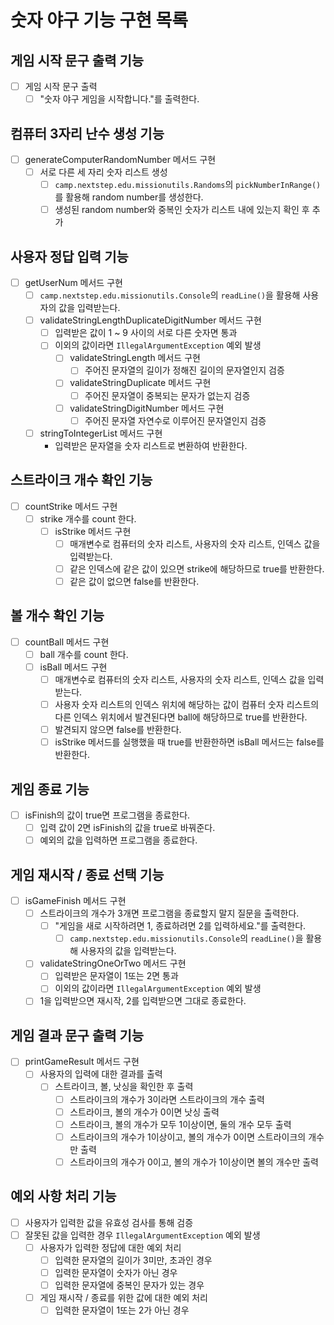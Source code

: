# 숫자 야구 기능 구현 목록

## 게임 시작 문구 출력 기능
- [ ] 게임 시작 문구 출력
  - [ ] "숫자 야구 게임을 시작합니다."를 출력한다.

## 컴퓨터 3자리 난수 생성 기능
- [ ] generateComputerRandomNumber 메서드 구현
  - [ ] 서로 다른 세 자리 숫자 리스트 생성
    - [ ] `camp.nextstep.edu.missionutils.Randoms`의 `pickNumberInRange()`를 활용해 random number를 생성한다.
    - [ ] 생성된 random number와 중복인 숫자가 리스트 내에 있는지 확인 후 추가

## 사용자 정답 입력 기능
- [ ] getUserNum 메서드 구현
  - [ ] `camp.nextstep.edu.missionutils.Console`의 `readLine()`을 활용해 사용자의 값을 입력받는다.
  - [ ] validateStringLengthDuplicateDigitNumber 메서드 구현
    - [ ] 입력받은 값이 1 ~ 9 사이의 서로 다른 숫자면 통과
    - [ ] 이외의 값이라면 `IllegalArgumentException` 예외 발생
      - [ ] validateStringLength 메서드 구현
        - [ ] 주어진 문자열의 길이가 정해진 길이의 문자열인지 검증
      - [ ] validateStringDuplicate 메서드 구현
        - [ ] 주어진 문자열이 중복되는 문자가 없는지 검증
      - [ ] validateStringDigitNumber 메서드 구현
        - [ ] 주어진 문자열 자연수로 이루어진 문자열인지 검증
  - [ ] stringToIntegerList 메서드 구현
    - 입력받은 문자열을 숫자 리스트로 변환하여 반환한다.

## 스트라이크 개수 확인 기능
- [ ] countStrike 메서드 구현
  - [ ] strike 개수를 count 한다.
    - [ ] isStrike 메서드 구현
      - [ ] 매개변수로 컴퓨터의 숫자 리스트, 사용자의 숫자 리스트, 인덱스 값을 입력받는다.
      - [ ] 같은 인덱스에 같은 값이 있으면 strike에 해당하므로 true를 반환한다.
      - [ ] 같은 값이 없으면 false를 반환한다.
  
## 볼 개수 확인 기능
- [ ] countBall 메서드 구현
  - [ ] ball 개수를 count 한다.
  - [ ] isBall 메서드 구현
    - [ ] 매개변수로 컴퓨터의 숫자 리스트, 사용자의 숫자 리스트, 인덱스 값을 입력받는다.
    - [ ] 사용자 숫자 리스트의 인덱스 위치에 해당하는 값이 컴퓨터 숫자 리스트의 다른 인덱스 위치에서 
          발견된다면 ball에 해당하므로 true를 반환한다.
    - [ ] 발견되지 않으면 false를 반환한다.
    - [ ] isStrike 메서드를 실행했을 때 true를 반환한하면 isBall 메서드는 false를 반환한다.
  
## 게임 종료 기능
- [ ] isFinish의 값이 true면 프로그램을 종료한다.
  - [ ] 입력 값이 2면 isFinish의 값을 true로 바꿔준다.
  - [ ] 예외의 값을 입력하면 프로그램을 종료한다.

## 게임 재시작 / 종료 선택 기능
- [ ] isGameFinish 메서드 구현
  - [ ] 스트라이크의 개수가 3개면 프로그램을 종료할지 말지 질문을 출력한다.
    - [ ] "게임을 새로 시작하려면 1, 종료하려면 2를 입력하세요."를 출력한다.
      - [ ] `camp.nextstep.edu.missionutils.Console`의 `readLine()`을 활용해 사용자의 값을 입력받는다.
  - [ ] validateStringOneOrTwo 메서드 구현
    - [ ] 입력받은 문자열이 1또는 2면 통과
    - [ ] 이외의 값이라면 `IllegalArgumentException` 예외 발생
  - [ ] 1을 입력받으면 재시작, 2를 입력받으면 그대로 종료한다.

## 게임 결과 문구 출력 기능
- [ ] printGameResult 메서드 구현
  - [ ] 사용자의 입력에 대한 결과를 출력
    - [ ] 스트라이크, 볼, 낫싱을 확인한 후 출력
      - [ ] 스트라이크의 개수가 3이라면 스트라이크의 개수 출력 
      - [ ] 스트라이크, 볼의 개수가 0이면 낫싱 출력
      - [ ] 스트라이크, 볼의 개수가 모두 1이상이면, 둘의 개수 모두 출력
      - [ ] 스트라이크의 개수가 1이상이고, 볼의 개수가 0이면 스트라이크의 개수만 출력
      - [ ] 스트라이크의 개수가 0이고, 볼의 개수가 1이상이면 볼의 개수만 출력

## 예외 사항 처리 기능
- [ ] 사용자가 입력한 값을 유효성 검사를 통해 검증
- [ ] 잘못된 값을 입력한 경우 `IllegalArgumentException` 예외 발생
  - [ ] 사용자가 입력한 정답에 대한 예외 처리
    - [ ] 입력한 문자열의 길이가 3미만, 초과인 경우
    - [ ] 입력한 문자열이 숫자가 아닌 경우
    - [ ] 입력한 문자열에 중복인 문자가 있는 경우
  - [ ] 게임 재시작 / 종료를 위한 값에 대한 예외 처리
    - [ ] 입력한 문자열이 1또는 2가 아닌 경우